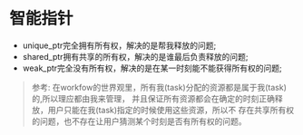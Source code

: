 # 智能指针
- unique\_ptr完全拥有所有权，解决的是帮我释放的问题;
- shared\_ptr拥有共享的所有权，解决的是谁最后负责释放的问题;
- weak\_ptr完全没有所有权，解决的是在某一时刻能不能获得所有权的问题;
> 参考: 在workfow的世界观里，所有我(task)分配的资源都是属于我(task)的,所以理应都由我来管理，
并且保证所有资源都会在确定的时刻正确释放，用户只能在我(task)指定的时候使用这些资源，所以不
存在共享所有权的问题，也不存在让用户猜测某个时刻是否有所有权的问题。
